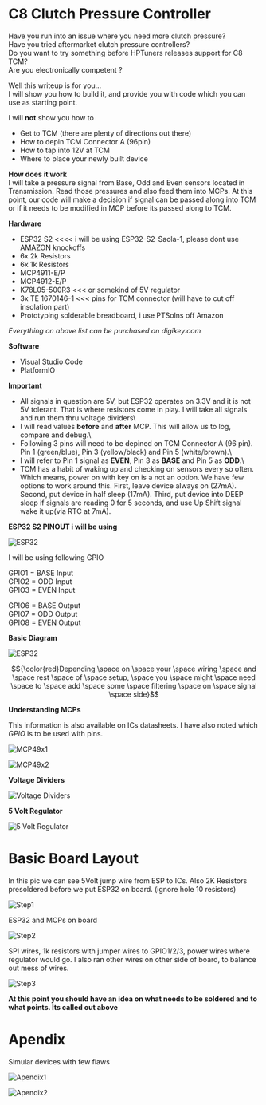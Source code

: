 
# C8 Clutch Pressure Controller

Have you run into an issue where you need more clutch pressure?\
Have you tried aftermarket clutch pressure controllers?\
Do you want to try something before HPTuners releases support for C8 TCM? \
Are you electronically competent ?

Well this writeup is for you...\
I will show you how to build it, and provide you with code which you can use as starting point.

I will **not**  show you how to
* Get to TCM (there are plenty of directions out there)
* How to depin TCM Connector A (96pin)
* How to tap into 12V at TCM
* Where to place your newly built device


**How does it work**\
I will take a pressure signal from Base, Odd and Even sensors located in Transmission.  Read those pressures and also feed them into MCPs.  At this point, our code will make a decision if signal can be passed along into TCM or if it needs to be modified in MCP before its passed along to TCM.


**Hardware**
* ESP32 S2        <<<< i will be using ESP32-S2-Saola-1, please dont use AMAZON knockoffs
* 6x 2k Resistors
* 6x 1k Resistors
* MCP4911-E/P
* MCP4912-E/P
* K78L05-500R3    <<< or somekind of 5V regulator
* 3x TE 1670146-1 <<< pins for TCM connector (will have to cut off insolation part)
* Prototyping solderable breadboard, i use PTSolns off Amazon

*Everything on above list can be purchased on digikey.com*

**Software**
* Visual Studio Code
* PlatformIO


**Important**
* All signals in question are 5V, but ESP32 operates on 3.3V and it is not 5V tolerant.  That is where resistors come in play.  I will take all signals and run them thru voltage dividers\
* I will read values **before** and **after** MCP.  This will allow us to log, compare and debug.\
* Following 3 pins will need to be depined on TCM Connector A (96 pin).  Pin 1 (green/blue), Pin 3 (yellow/black) and Pin 5 (white/brown).\
* I will refer to Pin 1 signal as **EVEN**, Pin 3 as **BASE** and Pin 5 as **ODD**.\
* TCM has a habit of waking up and checking on sensors every so often.  Which means, power on with key on is a not an option.  We have few options to work around this.  First, leave device always on (27mA). Second, put device in half sleep (17mA).  Third, put device into DEEP sleep if signals are reading 0 for 5 seconds, and use Up Shift signal wake it up(via RTC at 7mA).


**ESP32 S2 PINOUT i will be using**

![ESP32](esp32-s2_saola1-pinout.jpg)

I will be using following GPIO

GPIO1 = BASE Input\
GPIO2 = ODD Input\
GPIO3 = EVEN Input

GPIO6 = BASE Output\
GPIO7 = ODD Output\
GPIO8 = EVEN Output


**Basic Diagram**

![ESP32](cpc_diagram.png)


$${\color{red}Depending \space on \space your \space wiring \space and \space rest \space of \space setup, \space you \space might \space need \space to \space add \space some \space filtering \space on \space signal \space side}$$



**Understanding MCPs**

This information is also available on ICs datasheets. I have also noted which *GPIO* is to be used with pins.


![MCP49x1](MCP49x1.png)

![MCP49x2](MCP49x2.png)


**Voltage Dividers**

![Voltage Dividers](board/VoltageDivider.png)


**5 Volt Regulator**

![5 Volt Regulator](board/5VoltRegulator.png)


# Basic Board Layout

In this pic we can see 5Volt jump wire from ESP to ICs.  Also 2K Resistors presoldered before we put ESP32 on board. (ignore hole 10 resistors)

![Step1](board/pic1.jpg)


ESP32 and MCPs on board

![Step2](board/pic2.jpg)


SPI wires, 1k resistors with jumper wires to GPIO1/2/3, power wires where regulator would go.  I also ran other wires on other side of board, to balance out mess of wires.

![Step3](board/pic3.jpg)



**At this point you should have an idea on what needs to be soldered and to what points.  Its called out above**




# Apendix

Simular devices with few flaws

![Apendix1](board/apendix1.jpg)

![Apendix2](board/apendix2.jpg)
